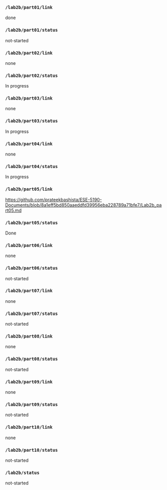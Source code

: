 ### `/lab2b/part01/link`
done
### `/lab2b/part01/status`
not-started
### `/lab2b/part02/link`
none
### `/lab2b/part02/status`
In progress
### `/lab2b/part03/link`
none
### `/lab2b/part03/status`
In progress
### `/lab2b/part04/link`
none
### `/lab2b/part04/status`
In progress
### `/lab2b/part05/link`
https://github.com/prateekbashista/ESE-5190-Documents/blob/8a1eff5bd850aaeddfd39956eba228789a71bfe7/Lab2b_part05.md
### `/lab2b/part05/status`
Done
### `/lab2b/part06/link`
none
### `/lab2b/part06/status`
not-started
### `/lab2b/part07/link`
none
### `/lab2b/part07/status`
not-started
### `/lab2b/part08/link`
none
### `/lab2b/part08/status`
not-started
### `/lab2b/part09/link`
none
### `/lab2b/part09/status`
not-started
### `/lab2b/part10/link`
none
### `/lab2b/part10/status`
not-started
### `/lab2b/status`
not-started
